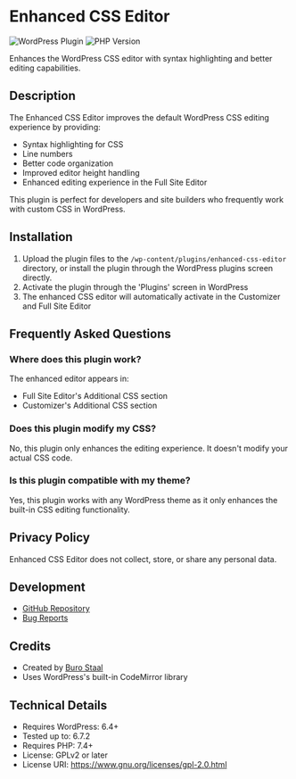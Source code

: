 # Enhanced CSS Editor

![WordPress Plugin](https://img.shields.io/badge/WordPress-6.4+-blue.svg)
![PHP Version](https://img.shields.io/badge/PHP-7.4+-purple.svg)

Enhances the WordPress CSS editor with syntax highlighting and better editing capabilities.

## Description

The Enhanced CSS Editor improves the default WordPress CSS editing experience by providing:

* Syntax highlighting for CSS
* Line numbers
* Better code organization
* Improved editor height handling
* Enhanced editing experience in the Full Site Editor

This plugin is perfect for developers and site builders who frequently work with custom CSS in WordPress.

## Installation

1. Upload the plugin files to the `/wp-content/plugins/enhanced-css-editor` directory, or install the plugin through the WordPress plugins screen directly.
2. Activate the plugin through the 'Plugins' screen in WordPress
3. The enhanced CSS editor will automatically activate in the Customizer and Full Site Editor

## Frequently Asked Questions

### Where does this plugin work?

The enhanced editor appears in:
* Full Site Editor's Additional CSS section
* Customizer's Additional CSS section

### Does this plugin modify my CSS?

No, this plugin only enhances the editing experience. It doesn't modify your actual CSS code.

### Is this plugin compatible with my theme?

Yes, this plugin works with any WordPress theme as it only enhances the built-in CSS editing functionality.

## Privacy Policy

Enhanced CSS Editor does not collect, store, or share any personal data.

## Development

* [GitHub Repository](https://github.com/Buro-Staal-dev/Custom-Css-Editor)
* [Bug Reports](https://github.com/Buro-Staal-dev/Custom-Css-Editor/issues)

## Credits

* Created by [Buro Staal](https://burostaal.nl)
* Uses WordPress's built-in CodeMirror library

## Technical Details

- Requires WordPress: 6.4+
- Tested up to: 6.7.2
- Requires PHP: 7.4+
- License: GPLv2 or later
- License URI: https://www.gnu.org/licenses/gpl-2.0.html 
